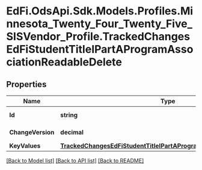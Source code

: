 # EdFi.OdsApi.Sdk.Models.Profiles.Minnesota_Twenty_Four_Twenty_Five_SISVendor_Profile.TrackedChangesEdFiStudentTitleIPartAProgramAssociationReadableDelete

## Properties

Name | Type | Description | Notes
------------ | ------------- | ------------- | -------------
**Id** | **string** | Resource identifier | [optional] 
**ChangeVersion** | **decimal** | Change version | [optional] 
**KeyValues** | [**TrackedChangesEdFiStudentTitleIPartAProgramAssociationReadableKey**](TrackedChangesEdFiStudentTitleIPartAProgramAssociationReadableKey.md) |  | [optional] 

[[Back to Model list]](../README.md#documentation-for-models) [[Back to API list]](../README.md#documentation-for-api-endpoints) [[Back to README]](../README.md)

